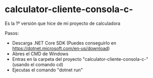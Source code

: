 # calculator-cliente-consola-c-
Es la 1º versión que hice de mi proyecto de calculadora

Pasos:
* Descarga .NET Core SDK (Puedes conseguirlo en https://dotnet.microsoft.com/en-us/download)
* Abres el CMD de Windows
* Entras en la carpeta del proyecto "calculator-cliente-consola-c-" (usando el comando cd)
* Ejecutas el comando "dotnet run"

